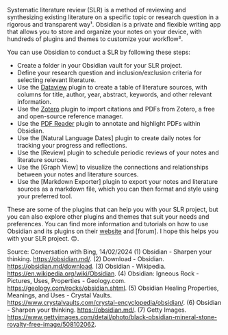 
Systematic literature review (SLR) is a method of reviewing and synthesizing existing literature on a specific topic or research question in a rigorous and transparent way¹. Obsidian is a private and flexible writing app that allows you to store and organize your notes on your device, with hundreds of plugins and themes to customize your workflow².

You can use Obsidian to conduct a SLR by following these steps:

- Create a folder in your Obsidian vault for your SLR project.
- Define your research question and inclusion/exclusion criteria for selecting relevant literature.
- Use the [Dataview](^3^) plugin to create a table of literature sources, with columns for title, author, year, abstract, keywords, and other relevant information.
- Use the [Zotero](^4^) plugin to import citations and PDFs from Zotero, a free and open-source reference manager.
- Use the [PDF Reader](^5^) plugin to annotate and highlight PDFs within Obsidian.
- Use the [Natural Language Dates] plugin to create daily notes for tracking your progress and reflections.
- Use the [Review] plugin to schedule periodic reviews of your notes and literature sources.
- Use the [Graph View] to visualize the connections and relationships between your notes and literature sources.
- Use the [Markdown Exporter] plugin to export your notes and literature sources as a markdown file, which you can then format and style using your preferred tool.

These are some of the plugins that can help you with your SLR project, but you can also explore other plugins and themes that suit your needs and preferences. You can find more information and tutorials on how to use Obsidian and its plugins on their [website](^1^) and [forum]. I hope this helps you with your SLR project. 😊.

Source: Conversation with Bing, 14/02/2024
(1) Obsidian - Sharpen your thinking. https://obsidian.md/.
(2) Download - Obsidian. https://obsidian.md/download.
(3) Obsidian - Wikipedia. https://en.wikipedia.org/wiki/Obsidian.
(4) Obsidian: Igneous Rock - Pictures, Uses, Properties - Geology.com. https://geology.com/rocks/obsidian.shtml.
(5) Obsidian Healing Properties, Meanings, and Uses - Crystal Vaults. https://www.crystalvaults.com/crystal-encyclopedia/obsidian/.
(6) Obsidian - Sharpen your thinking. https://obsidian.md/.
(7) Getty Images. https://www.gettyimages.com/detail/photo/black-obsidian-mineral-stone-royalty-free-image/508102062.
